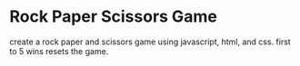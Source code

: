 # Rock Paper Scissors Game

create a rock paper and scissors game using javascript, html, and css. first to 5 wins resets the game.



